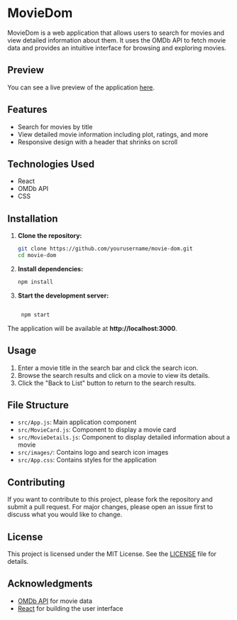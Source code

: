 # MovieDom

MovieDom is a web application that allows users to search for movies and view detailed information about them. It uses the OMDb API to fetch movie data and provides an intuitive interface for browsing and exploring movies.

## Preview

You can see a live preview of the application [here](https://girish-sakore.github.io/movie-dom/).

## Features

- Search for movies by title
- View detailed movie information including plot, ratings, and more
- Responsive design with a header that shrinks on scroll

## Technologies Used

- React
- OMDb API
- CSS

## Installation

1. **Clone the repository:**

   ```bash
   git clone https://github.com/yourusername/movie-dom.git
   cd movie-dom

2. **Install dependencies:**

   ```bash
   npm install

3. **Start the development server:**
   ```bash

    npm start

The application will be available at **http://localhost:3000**.

## Usage

1. Enter a movie title in the search bar and click the search icon.
2. Browse the search results and click on a movie to view its details.
3. Click the "Back to List" button to return to the search results.

## File Structure

- `src/App.js`: Main application component
- `src/MovieCard.js`: Component to display a movie card
- `src/MovieDetails.js`: Component to display detailed information about a movie
- `src/images/`: Contains logo and search icon images
- `src/App.css`: Contains styles for the application

## Contributing

If you want to contribute to this project, please fork the repository and submit a pull request. For major changes, please open an issue first to discuss what you would like to change.

## License

This project is licensed under the MIT License. See the [LICENSE](LICENSE) file for details.

## Acknowledgments

- [OMDb API](https://www.omdbapi.com/) for movie data
- [React](https://reactjs.org/) for building the user interface


